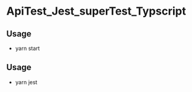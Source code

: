# ApiTest_Jest_superTest_Typscript
<!-- README express jest typscript -->

## Usage
- yarn start

## Usage
- yarn jest


